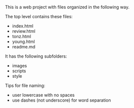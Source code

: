 This is a web project with files organized in the following way.

The top level contains these files:
* index.html
* review.html
* tonz.html
* young.html
* readme.md

It has the following subfolders:

* images
* scripts
* style

Tips for file naming:
* user lowercase with no spaces
* use dashes (not underscore) for word separation
